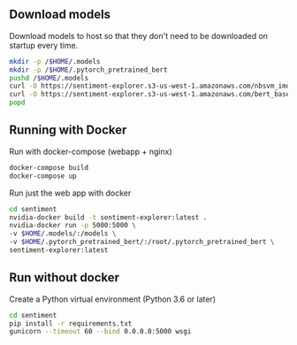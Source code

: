 ## Download models

Download models to host so that they don't need to be downloaded on startup every time.

```bash
mkdir -p /$HOME/.models
mkdir -p /$HOME/.pytorch_pretrained_bert
pushd /$HOME/.models
curl -O https://sentiment-explorer.s3-us-west-1.amazonaws.com/nbsvm_imdb_sent_500.pkl
curl -O https://sentiment-explorer.s3-us-west-1.amazonaws.com/bert_base_1000.tar.gz
popd
```

## Running with Docker

Run with docker-compose (webapp + nginx)

```bash
docker-compose build
docker-compose up
```

Run just the web app with docker

```bash
cd sentiment
nvidia-docker build -t sentiment-explorer:latest .
nvidia-docker run -p 5000:5000 \
-v $HOME/.models/:/models \
-v $HOME/.pytorch_pretrained_bert/:/root/.pytorch_pretrained_bert \
sentiment-explorer:latest
```

## Run without docker

Create a Python virtual environment (Python 3.6 or later)

```bash
cd sentiment
pip install -r requirements.txt
gunicorn --timeout 60 --bind 0.0.0.0:5000 wsgi
```



